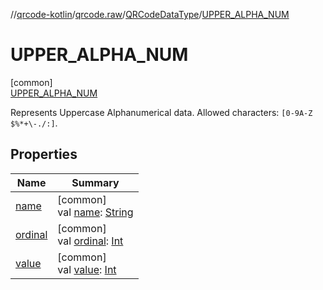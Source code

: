 //[qrcode-kotlin](../../../../index.md)/[qrcode.raw](../../index.md)/[QRCodeDataType](../index.md)/[UPPER_ALPHA_NUM](index.md)

# UPPER_ALPHA_NUM

[common]\
[UPPER_ALPHA_NUM](index.md)

Represents Uppercase Alphanumerical data. Allowed characters: `[0-9A-Z $%*+\-./:]`.

## Properties

| Name | Summary |
|---|---|
| [name](../-d-e-f-a-u-l-t/index.md#-372974862%2FProperties%2F345188675) | [common]<br>val [name](../-d-e-f-a-u-l-t/index.md#-372974862%2FProperties%2F345188675): [String](https://kotlinlang.org/api/latest/jvm/stdlib/kotlin/-string/index.html) |
| [ordinal](../-d-e-f-a-u-l-t/index.md#-739389684%2FProperties%2F345188675) | [common]<br>val [ordinal](../-d-e-f-a-u-l-t/index.md#-739389684%2FProperties%2F345188675): [Int](https://kotlinlang.org/api/latest/jvm/stdlib/kotlin/-int/index.html) |
| [value](../value.md) | [common]<br>val [value](../value.md): [Int](https://kotlinlang.org/api/latest/jvm/stdlib/kotlin/-int/index.html) |
